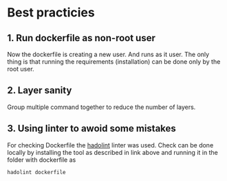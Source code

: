 # Best practicies

## 1. Run dockerfile as non-root user

Now the dockerfile is creating a new user.
And runs as it user.
The only thing is that running the requirements
(installation) can be done only by the root user.

## 2. Layer sanity

Group multiple command together to reduce
the number of layers.

## 3. Using linter to awoid some mistakes

For checking Dockerfile the
[hadolint](https://github.com/hadolint/hadolint) linter was used.
Check can be done locally by installing the tool as described in link above
and running it in the folder with dockerfile as

```bash
hadolint dockerfile
```
